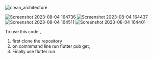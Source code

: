 
![clean_architecture](https://github.com/abi26anamo/2023-project-phase-mobile-tasks/assets/91598495/ff6dfba1-966f-485a-b67c-e8a8f6e2cc37)


![Screenshot 2023-08-04 164736](https://github.com/abi26anamo/2023-project-phase-mobile-tasks/assets/91598495/905f9f27-0a5e-4f27-94d1-d3ebefe8548d)
![Screenshot 2023-08-04 164437](https://github.com/abi26anamo/2023-project-phase-mobile-tasks/assets/91598495/8df720a5-351e-4c1b-84b4-545bc578ff33)
![Screenshot 2023-08-04 164511](https://github.com/abi26anamo/2023-project-phase-mobile-tasks/assets/91598495/db815aac-63d7-4eef-95b7-dbbd9f4de77f)
![Screenshot 2023-08-04 164401](https://github.com/abi26anamo/2023-project-phase-mobile-tasks/assets/91598495/4fae0fcb-97ef-448f-94ce-dcbdf167ad7a)









To use this code ,

1. first clone the repository
2. on commmand line run flutter pub get,
3. Finally use flutter run
